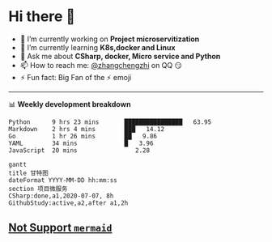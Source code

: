 # Hi there 👋

- 🔭 I’m currently working on **Project microservitization**
- 🌱 I’m currently learning **K8s,docker and Linux**
- 💬 Ask me about **CSharp, docker, Micro service and Python**
- 📫 How to reach me: [@zhangchengzhi](https://zcz-distance@qq.com) on QQ :smirk:
- ⚡ Fun fact: Big Fan of the :zap: emoji

---

📊 **Weekly development breakdown**
<!--START_SECTION:waka-->
```text
Python      9 hrs 23 mins       ████████████████   63.95
Markdown    2 hrs 4 mins        ███   14.12
Go          1 hr 26 mins        ██   9.86
YAML        34 mins             █   3.96
JavaScript  20 mins                2.28
```

```mermaid
gantt
title 甘特图
dateFormat YYYY-MM-DD hh:mm:ss
section 项目微服务
CSharp:done,a1,2020-07-07, 8h
GithubStudy:active,a2,after a1,2h
```
<u>Not Support `mermaid`</u>
---
